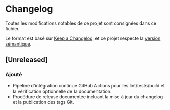 # Changelog

Toutes les modifications notables de ce projet sont consignées dans ce fichier.

Le format est basé sur [Keep a Changelog](https://keepachangelog.com/fr/1.1.0/),
et ce projet respecte la [version sémantique](https://semver.org/lang/fr/spec/v2.0.0.html).

## [Unreleased]
### Ajouté
- Pipeline d'intégration continue GitHub Actions pour les lint/tests/build et la vérification optionnelle de la documentation.
- Procédure de release documentée incluant la mise à jour du changelog et la publication des tags Git.
